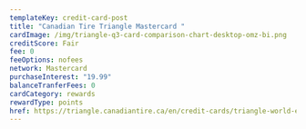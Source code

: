 ```yaml
---
templateKey: credit-card-post
title: "Canadian Tire Triangle Mastercard "
cardImage: /img/triangle-q3-card-comparison-chart-desktop-omz-bi.png
creditScore: Fair
fee: 0
feeOptions: nofees
network: Mastercard
purchaseInterest: "19.99"
balanceTranferFees: 0
cardCategory: rewards
rewardType: points
href: https://triangle.canadiantire.ca/en/credit-cards/triangle-world-elite-mastercard.html
---
```

